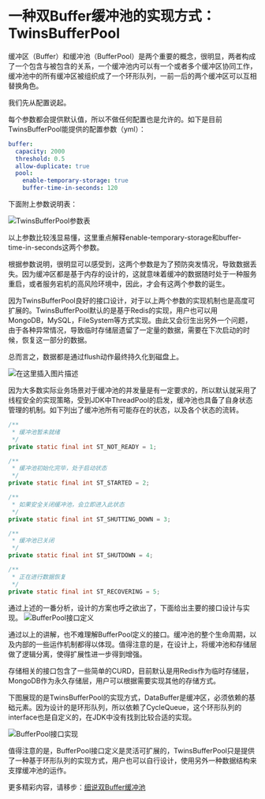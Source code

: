 # 一种双Buffer缓冲池的实现方式：TwinsBufferPool

缓冲区（Buffer）和缓冲池（BufferPool）是两个重要的概念，很明显，两者构成了一个包含与被包含的关系，一个缓冲池内可以有一个或者多个缓冲区协同工作，缓冲池中的所有缓冲区被组织成了一个环形队列，一前一后的两个缓冲区可以互相替换角色。

我们先从配置说起。

每个参数都会提供默认值，所以不做任何配置也是允许的。如下是目前TwinsBufferPool能提供的配置参数（yml）：

```yaml
buffer:
  capacity: 2000
  threshold: 0.5
  allow-duplicate: true
  pool:
    enable-temporary-storage: true
    buffer-time-in-seconds: 120
```
下面附上参数说明表：

![TwinsBufferPool参数表](https://img-blog.csdnimg.cn/20190328104559501.jpg)

以上参数比较浅显易懂，这里重点解释enable-temporary-storage和buffer-time-in-seconds这两个参数。

根据参数说明，很明显可以感受到，这两个参数是为了预防突发情况，导致数据丢失。因为缓冲区都是基于内存的设计的，这就意味着缓冲的数据随时处于一种服务重启，或者服务宕机的高风险环境中，因此，才会有这两个参数的诞生。

因为TwinsBufferPool良好的接口设计，对于以上两个参数的实现机制也是高度可扩展的。TwinsBufferPool默认的是基于Redis的实现，用户也可以用MongoDB，MySQL，FileSystem等方式实现。由此又会衍生出另外一个问题，由于各种异常情况，导致临时存储层遗留了一定量的数据，需要在下次启动的时候，恢复这一部分的数据。

总而言之，数据都是通过flush动作最终持久化到磁盘上。

![在这里插入图片描述](https://img-blog.csdnimg.cn/20190328103002725.png?x-oss-process=image/watermark,type_ZmFuZ3poZW5naGVpdGk,shadow_10,text_d3hfcHViOiBqaXNodWh1aV8yMDE1,size_15,color_FFFFFF,t_70)

因为大多数实际业务场景对于缓冲池的并发量是有一定要求的，所以默认就采用了线程安全的实现策略，受到JDK中ThreadPool的启发，缓冲池也具备了自身状态管理的机制。如下列出了缓冲池所有可能存在的状态，以及各个状态的流转。

```java
/**
 * 缓冲池暂未就绪
 */
private static final int ST_NOT_READY = 1;

/**
 * 缓冲池初始化完毕，处于启动状态
 */
private static final int ST_STARTED = 2;

/**
 * 如果安全关闭缓冲池，会立即进入此状态
 */
private static final int ST_SHUTTING_DOWN = 3;

/**
 * 缓冲池已关闭
 */
private static final int ST_SHUTDOWN = 4;

/**
 * 正在进行数据恢复
 */
private static final int ST_RECOVERING = 5;
```

通过上述的一番分析，设计的方案也呼之欲出了，下面给出主要的接口设计与实现。
![BufferPool接口定义](https://img-blog.csdnimg.cn/20190328103123456.jpg?x-oss-process=image/watermark,type_ZmFuZ3poZW5naGVpdGk,shadow_10,text_d3hfcHViOiBqaXNodWh1aV8yMDE1,size_30,color_CDCDCD,t_70)

通过以上的讲解，也不难理解BufferPool定义的接口。缓冲池的整个生命周期，以及内部的一些运作机制都得以体现。值得注意的是，在设计上，将缓冲池和存储层做了逻辑分离，使得扩展性进一步得到增强。

存储相关的接口包含了一些简单的CURD，目前默认是用Redis作为临时存储层，MongoDB作为永久存储层，用户可以根据需要实现其他的存储方式。

下图展现的是TwinsBufferPool的实现方式，DataBuffer是缓冲区，必须依赖的基础元素。因为设计的是环形队列，所以依赖了CycleQueue，这个环形队列的interface也是自定义的，在JDK中没有找到比较合适的实现。

![BufferPool接口实现](https://img-blog.csdnimg.cn/2019032810314446.jpg?x-oss-process=image/watermark,type_ZmFuZ3poZW5naGVpdGk,shadow_10,text_d3hfcHViOiBqaXNodWh1aV8yMDE1,size_30,color_CDCDCD,t_70)

值得注意的是，BufferPool接口定义是灵活可扩展的，TwinsBufferPool只是提供了一种基于环形队列的实现方式，用户也可以自行设计，使用另外一种数据结构来支撑缓冲池的运作。

更多精彩内容，请移步：[细说双Buffer缓冲池](https://zhuanlan.zhihu.com/p/60226758)
